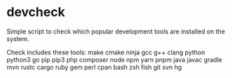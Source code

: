 # devcheck
Simple script to check which popular development tools are installed on the system.


Check includes these tools: make cmake ninja gcc g++ clang python python3 go pip 
pip3 php composer node npm yarn pnpm java javac gradle mvn rustc cargo ruby gem 
perl cpan bash zsh fish git svn hg

